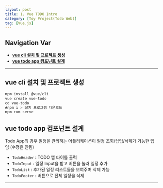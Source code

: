 ```yaml
---
layout: post
title: 1. Vue TODO Intro
category: [Toy Project(Todo Web)]
tag: [Vue.js]
---
```


## Navigation Var

- **[vue cli 설치 및 프로젝트 생성](#vue-cli-설치-및-프로젝트-생성)**
- **[vue todo app 컴포넌트 설계](#vue-todo-app-컴포넌트-설계)**

___

## vue cli 설치 및 프로젝트 생성


```javascript
npm install @vue/cli
vue create vue-todo
cd vue-todo
#npm i > 설치 프로그램 다운로드
npm run serve
```

## vue todo app 컴포넌트 설계

Todo App의 경우 일정을 관리하는 어플리케이션이 일정 조회/삽입/삭제가 가능한 앱임 (수정은 안됨)

- `TodoHeader` : TODO 앱 타이틀 출력
- `TodoInput` : 일정 Input을 받고 버튼을 눌러 일정 추가
- `TodoList` : 추가된 일정 리스트들을 보여주며 삭제 가능 
- `TodoFooter` : 버튼으로 전체 일정을 삭제

___